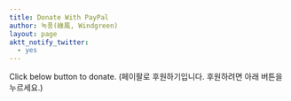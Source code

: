 ```yaml
---
title: Donate With PayPal
author: 녹풍(綠風, Windgreen)
layout: page
aktt_notify_twitter:
  - yes
---
```

Click below button to donate. (페이팔로 후원하기입니다. 후원하려면 아래 버튼을 누르세요.)

<p style="text-align: center;">
  <!-- Begin PayPal Donations by http://johansteen.se/ -->
  
  <!-- End PayPal Donations -->
</p>